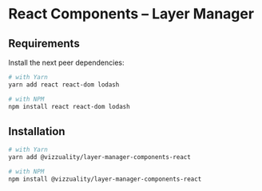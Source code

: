 
# React Components – Layer Manager

## Requirements
Install the next peer dependencies: 
```sh
# with Yarn
yarn add react react-dom lodash

# with NPM
npm install react react-dom lodash
```

## Installation
```sh
# with Yarn
yarn add @vizzuality/layer-manager-components-react

# with NPM
npm install @vizzuality/layer-manager-components-react
```


